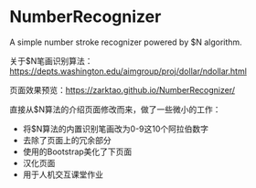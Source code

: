 # NumberRecognizer
A simple number stroke recognizer powered by $N algorithm.

关于$N笔画识别算法：https://depts.washington.edu/aimgroup/proj/dollar/ndollar.html

页面效果预览：https://zarktao.github.io/NumberRecognizer/

直接从$N算法的介绍页面修改而来，做了一些微小的工作：
* 将$N算法的内置识别笔画改为0-9这10个阿拉伯数字
* 去除了页面上的冗余部分
* 使用的Bootstrap美化了下页面
* 汉化页面
* 用于人机交互课堂作业
